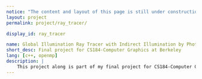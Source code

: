 ```yaml
---
notice: "The content and layout of this page is still under construction."
layout: project
permalink: project/ray_tracer/

display_id: ray_tracer

name: Global Illumination Ray Tracer with Indirect Illumination by Photon Mapping
short_desc: Final project for CS184-Computer Graphics at Berkeley
lang: [c++, openmp]
description: |
    This project along is part of my final project for CS184-Computer Graphics at Berkeley. We created this ray tracer renderer with 'photon mapping' technique to achieve various realistic effects. This renderer could take serialized data from our <a href="/project/cloth_sim/">cloth simulator</a>.
---
```

